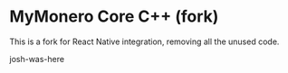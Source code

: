 # MyMonero Core C++ (fork)

This is a fork for React Native integration, removing all the unused code.

josh-was-here
